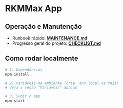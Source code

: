 # RKMMax App

## Operação e Manutenção

- Runbook rápido: **[MAINTENANCE.md](./MAINTENANCE.md)**
- Progresso geral do projeto: **[CHECKLIST.md](./CHECKLIST.md)**

## Como rodar localmente

```bash
# 1) Dependências
npm install

# 2) Variáveis de ambiente (crie .env.local na raiz)
# Veja a seção "Variáveis" abaixo

# 3) Subir o app
npm start
